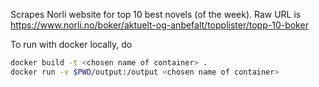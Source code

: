 Scrapes Norli website for top 10 best novels (of the week).
Raw URL is
https://www.norli.no/boker/aktuelt-og-anbefalt/topplister/topp-10-boker

To run with docker locally, do

```bash
docker build -t <chosen name of container> .
docker run -v $PWD/output:/output <chosen name of container>
```

